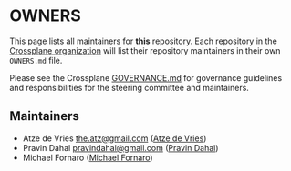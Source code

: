 # OWNERS

This page lists all maintainers for **this** repository. Each repository in the [Crossplane
organization](https://github.com/crossplane/) will list their repository maintainers in their own
`OWNERS.md` file.

Please see the Crossplane
[GOVERNANCE.md](https://github.com/crossplane/crossplane/blob/master/GOVERNANCE.md) for governance
guidelines and responsibilities for the steering committee and maintainers.

## Maintainers

* Atze de Vries <the.atz@gmail.com> ([Atze de Vries](https://github.com/atzedevries))
* Pravin Dahal <pravindahal@gmail.com> ([Pravin Dahal](https://github.com/pravindahal))
* Michael Fornaro ([Michael Fornaro](https://github.com/xunholy))
